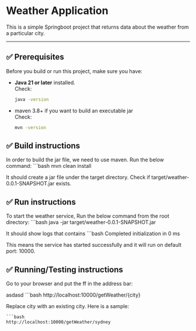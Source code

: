 # Weather Application

This is a simple Springboot project that returns data about the weather from a particular city.

---

## ✅ Prerequisites
Before you build or run this project, make sure you have:

- **Java 21 or later** installed.  
  Check:
  ```bash
  java -version

- maven 3.8+ if you want to build an executable jar  
  Check:
    ```bash
  mvn -version


## ✅ Build instructions  
In order to build the jar file, we need to use maven. Run the below command:
    ```bash
    mvn clean install

It should create a jar file under the target directory. Check if target/weather-0.0.1-SNAPSHOT.jar exists.

## ✅ Run instructions
To start the weather service, Run the below command from the root directory:
    ```bash
    java -jar target/weather-0.0.1-SNAPSHOT.jar 

It should show logs that contains
    ```bash
    Completed initialization in 0 ms

This means the service has started successfully and it will run on default port: 10000.


## ✅ Running/Testing instructions

Go to your browser and put the ff in the address bar:

asdasd
    ```bash
    http://localhost:10000/getWeather/{city}

Replace city with an existing city. Here is a sample:

    ```bash
    http://localhost:10000/getWeather/sydney








    

    


